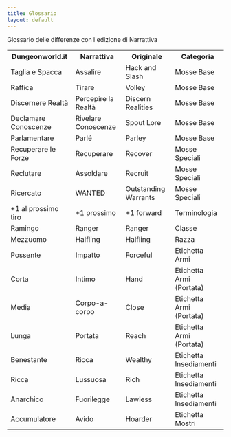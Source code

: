 ```yaml
---
title: Glossario
layout: default
---
```

<div class="panel panel-primary">
<div class="panel-heading">Glossario delle differenze con l'edizione di Narrattiva</div>
<table class="table table-condensed table-striped table-responsive">
	<tr>
		<th>Dungeonworld.it</th>
		<th>Narrattiva</th>
		<th>Originale</th>
		<th>Categoria</th>
	</tr>
	<tr>
		<td>Taglia e Spacca</td>
		<td>Assalire</td>
		<td>Hack and Slash</td>
		<td>Mosse Base</td>
	</tr>
	<tr>
		<td>Raffica</td>
		<td>Tirare</td>
		<td>Volley</td>
		<td>Mosse Base</td>
	</tr>
	<tr>
		<td>Discernere Realtà</td>
		<td>Percepire la Realtà</td>
		<td>Discern Realities</td>
		<td>Mosse Base</td>
	</tr>
	<tr>
		<td>Declamare Conoscenze</td>
		<td>Rivelare Conoscenze</td>
		<td>Spout Lore</td>
		<td>Mosse Base</td>
	</tr>
	<tr>
		<td>Parlamentare</td>
		<td>Parlé</td>
		<td>Parley</td>
		<td>Mosse Base</td>
	</tr>
	<tr>
		<td>Recuperare le Forze</td>
		<td>Recuperare</td>
		<td>Recover</td>
		<td>Mosse Speciali</td>
	</tr>
	<tr>
		<td>Reclutare</td>
		<td>Assoldare</td>
		<td>Recruit</td>
		<td>Mosse Speciali</td>
	</tr>
	<tr>
		<td>Ricercato</td>
		<td>WANTED</td>
		<td>Outstanding Warrants</td>
		<td>Mosse Speciali</td>
	</tr>
	<tr>
		<td>+1 al prossimo tiro</td>
		<td>+1 prossimo</td>
		<td>+1 forward</td>
		<td>Terminologia</td>
	</tr>
	<tr>
		<td>Ramingo</td>
		<td>Ranger</td>
		<td>Ranger</td>
		<td>Classe</td>
	</tr>
	<tr>
		<td>Mezzuomo</td>
		<td>Halfling</td>
		<td>Halfling</td>
		<td>Razza</td>
	</tr>
	<tr>
		<td>Possente</td>
		<td>Impatto</td>
		<td>Forceful</td>
		<td>Etichetta Armi</td>
	</tr>
	<tr>
		<td>Corta</td>
		<td>Intimo</td>
		<td>Hand</td>
		<td>Etichetta Armi (Portata)</td>
	</tr>
	<tr>
		<td>Media</td>
		<td>Corpo-a-corpo</td>
		<td>Close</td>
		<td>Etichetta Armi (Portata)</td>
	</tr>
	<tr>
		<td>Lunga</td>
		<td>Portata</td>
		<td>Reach</td>
		<td>Etichetta Armi (Portata)</td>
	</tr>
	<tr>
		<td>Benestante</td>
		<td>Ricca</td>
		<td>Wealthy</td>
		<td>Etichetta Insediamenti</td>
	</tr>
	<tr>
		<td>Ricca</td>
		<td>Lussuosa</td>
		<td>Rich</td>
		<td>Etichetta Insediamenti</td>
	</tr>
	<tr>
		<td>Anarchico</td>
		<td>Fuorilegge</td>
		<td>Lawless</td>
		<td>Etichetta Insediamenti</td>
	</tr>
	<tr>
		<td>Accumulatore</td>
		<td>Avido</td>
		<td>Hoarder</td>
		<td>Etichetta Mostri</td>
	</tr>
</table>
</div>
</div>
